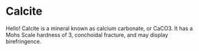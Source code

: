 # Calcite

Hello! Calcite is a mineral known as calcium carbonate, or CaCO3. It has a Mohs Scale hardness of 3, conchoidal fracture, and may display birefringence.
